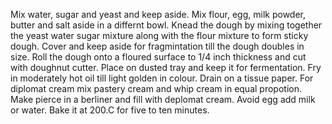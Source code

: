 Mix water, sugar and yeast and keep aside.
Mix flour, egg, milk powder, butter and salt aside in a differnt bowl.
Knead the dough by mixing together the yeast water sugar mixture along with the flour mixture to form sticky dough.
Cover and keep aside for fragmintation till the dough doubles in size.
Roll the dough onto a floured surface to 1/4 inch thickness and cut with doughnut cutter. Place on dusted tray and keep it for fermentation.
Fry in moderately hot oil till light golden in colour.
Drain on a tissue paper.
For diplomat cream mix pastery cream and whip cream in equal propotion. Make pierce in a berliner and fill with deplomat cream.
Avoid egg add milk or water.
Bake it at 200.C for five to ten minutes.

